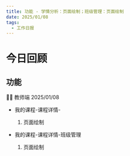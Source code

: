 ```yaml
---
title: 功能 - 学情分析：页面绘制；班级管理：页面绘制
date: 2025/01/08
tags:
  - 工作日报
---
```


# 今日回顾

## 功能

👨‍🏫 教师端 2025/01/08

- 我的课程-课程详情-

  1. 页面绘制

- 我的课程-课程详情-班级管理
  1. 页面绘制

